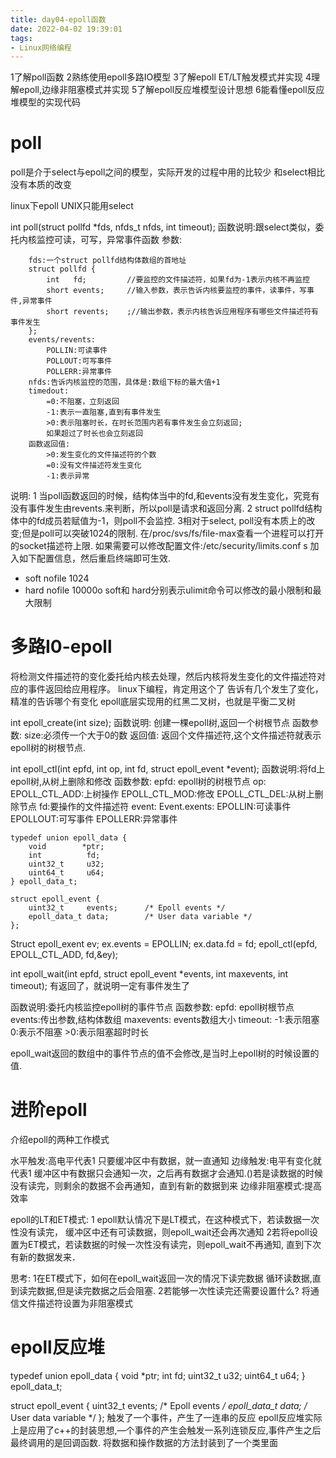 ```yaml
---
title: day04-epoll函数
date: 2022-04-02 19:39:01
tags:
- Linux网络编程
---
```



1了解poll函数
2熟练使用epoll多路IO模型
3了解epoll ET/LT触发模式并实现
4理解epoll,边缘非阻塞模式并实现
5了解epoll反应堆模型设计思想
6能看懂epoll反应堆模型的实现代码


# poll
poll是介于select与epoll之间的模型，实际开发的过程中用的比较少
和select相比没有本质的改变

linux下epoll
UNIX只能用select


 int poll(struct pollfd *fds, nfds_t nfds, int timeout);
函数说明:跟select类似，委托内核监控可读，可写，异常事件函数
参数:
```
    fds:一个struct pollfd结构体数组的首地址
    struct pollfd {
        int   fd;         //要监控的文件描述符，如果fd为-1表示内核不再监控
        short events;     //输入参数，表示告诉内核要监控的事件，读事件，写事件,异常事件
        short revents;    ;//输出参数，表示内核告诉应用程序有哪些文件描述符有事件发生
    };
    events/revents:
        POLLIN:可读事件
        POLLOUT:可写事件
        POLLERR:异常事件
    nfds:告诉内核监控的范围，具体是:数组下标的最大值+1
    timedout:
        =0:不阻塞，立刻返回
        -1:表示一直阻塞,直到有事件发生
        >0:表示阻塞时长，在时长范围内若有事件发生会立刻返回;
        如果超过了时长也会立刻返回
    函数返回值:
        >0:发生变化的文件描述符的个数
        =0:没有文件描述符发生变化
        -1:表示异常
```
说明:
1 当poll函数返回的时候，结构体当中的fd,和events没有发生变化，究竞有没有事件发生由revents.来判断，所以poll是请求和返回分离.
2 struct pollfd结构体中的fd成员若赋值为-1，则poll不会监控.
3相对于select, poll没有本质上的改变;但是poll可以突破1024的限制.
在/proc/svs/fs/file-max查看一个进程可以打开的socket描述符上限.
如果需要可以修改配置文件:/etc/security/limits.conf
s
加入如下配置信息，然后重启终端即可生效.
* soft nofile 1024
* hard nofile 10000o
soft和 hard分别表示ulimit命令可以修改的最小限制和最大限制



# 多路I0-epoll

将检测文件描述符的变化委托给内核去处理，然后内核将发生变化的文件描述符对应的事件返回给应用程序。
linux下编程，肯定用这个了
告诉有几个发生了变化，精准的告诉哪个有变化
epoll底层实现用的红黑二叉树，也就是平衡二叉树


 int epoll_create(int size);
 函数说明:
 创建一棵epoll树,返回一个树根节点
 函数参数:
size:必须传一个大于0的数
  返回值:
返回个文件描述符,这个文件描述符就表示epoll树的树根节点.



 int epoll_ctl(int epfd, int op, int fd, struct epoll_event *event);
函数说明:将fd上epoll树,从树上删除和修改
函数参数:
    epfd: epoll树的树根节点
    op:
        EPOLL_CTL_ADD:上树操作
        EPOLL_CTL_MOD:修改
        EPOLL_CTL_DEL:从树上删除节点
        fd:要操作的文件描述符
event:
    Event.exents:
    EPOLLIN:可读事件
    EPOLLOUT:可写事件
    EPOLLERR:异常事件

    typedef union epoll_data {
        void        *ptr;
        int          fd;
        uint32_t     u32;
        uint64_t     u64;
    } epoll_data_t;

    struct epoll_event {
        uint32_t     events;      /* Epoll events */
        epoll_data_t data;        /* User data variable */
    };

 Struct epoll_exent ev;
 ex.events = EPOLLIN;
 ex.data.fd = fd;
 epoll_ctl(epfd, EPOLL_CTL_ADD, fd,&ey);
   



 int epoll_wait(int epfd, struct epoll_event *events,
                      int maxevents, int timeout);
有返回了，就说明一定有事件发生了

函数说明:委托内核监控epoll树的事件节点
函数参数:
    epfd: epoll树根节点
    events:传出参数,结构体数组
    maxevents: events数组大小
    timeout:
        -1:表示阻塞
        0:表示不阻塞
        >0:表示阻塞超时时长

epoll_wait返回的数组中的事件节点的值不会修改,是当时上epoll树的时候设置的值.




# 进阶epoll

介绍epoll的两种工作模式

水平触发:高电平代表1
只要缓冲区中有数据，就一直通知
边缘触发:电平有变化就代表1
缓冲区中有数据只会通知一次，之后再有数据才会通知.()若是读数据的时候没有读完，则剩余的数据不会再通知，直到有新的数据到来
边缘非阻塞模式:提高效率

epoll的LT和ET模式:
1 epoll默认情况下是LT模式，在这种模式下，若读数据一次性没有读完，
缓冲区中还有可读数据，则epoll_wait还会再次通知
2若将epoll设置为ET模式，若读数据的时候一次性没有读完，则epoll_wait不再通知,
直到下次有新的数据发来．

思考:
1在ET模式下，如何在epoll_wait返回一次的情况下读完数据
循环读数据,直到读完数据,但是读完数据之后会阻塞.
2若能够一次性读完还需要设置什么?
将通信文件描述符设置为非阻塞模式


# epoll反应堆

typedef union epoll_data {
    void        *ptr;
    int          fd;
    uint32_t     u32;
    uint64_t     u64;
} epoll_data_t;

struct epoll_event {
    uint32_t     events;      /* Epoll events */
    epoll_data_t data;        /* User data variable */
};
触发了一个事件，产生了一连串的反应
epoll反应堆实际上是应用了c++的封装思想,—个事件的产生会触发一系列连锁反应,事件产生之后最终调用的是回调函数.
将数据和操作数据的方法封装到了一个类里面











